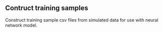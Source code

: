 ## Contruct training samples
Construct training sample csv files from simulated data for use with neural network model.  


<!-- 
Provide overview of notebook objectives and outputs.
Provide a list of required inputs, input file paths, and output file paths.
Input files

Output files
-->
